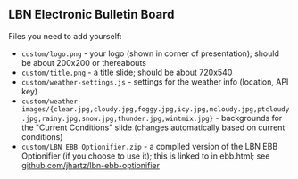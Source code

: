 LBN Electronic Bulletin Board
-----------------------------

Files you need to add yourself:

- `custom/logo.png` - your logo (shown in corner of presentation); should be about 200x200 or thereabouts
- `custom/title.png` - a title slide; should be about 720x540
- `custom/weather-settings.js` - settings for the weather info (location, API key)
- `custom/weather-images/{clear.jpg,cloudy.jpg,foggy.jpg,icy.jpg,mcloudy.jpg,ptcloudy.jpg,rainy.jpg,snow.jpg,thunder.jpg,wintmix.jpg}` - backgrounds for the "Current Conditions" slide (changes automatically based on current conditions)
- `custom/LBN EBB Optionifier.zip` - a compiled version of the LBN EBB Optionifier (if you choose to use it); this is linked to in ebb.html; see [github.com/jhartz/lbn-ebb-optionifier](https://github.com/jhartz/lbn-ebb-optionifier)
